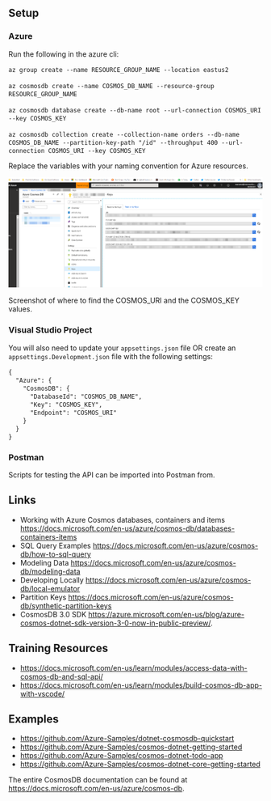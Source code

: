 ﻿## Setup

### Azure

Run the following in the azure cli:

```
az group create --name RESOURCE_GROUP_NAME --location eastus2

az cosmosdb create --name COSMOS_DB_NAME --resource-group RESOURCE_GROUP_NAME

az cosmosdb database create --db-name root --url-connection COSMOS_URI --key COSMOS_KEY

az cosmosdb collection create --collection-name orders --db-name COSMOS_DB_NAME --partition-key-path "/id" --throughput 400 --url-connection COSMOS_URI --key COSMOS_KEY
```
Replace the variables with your naming convention for Azure resources.

![alt text](2018-12-12_11-23-48.png)

Screenshot of where to find the COSMOS_URI and the COSMOS_KEY values.

### Visual Studio Project

You will also need to update your `appsettings.json` file OR create an `appsettings.Development.json` file with the following settings:

```
{  
  "Azure": {
    "CosmosDB": {
      "DatabaseId": "COSMOS_DB_NAME",
      "Key": "COSMOS_KEY",
      "Endpoint": "COSMOS_URI"
    }
  }
}
```

### Postman

Scripts for testing the API can be imported into Postman from.

## Links

- Working with Azure Cosmos databases, containers and items https://docs.microsoft.com/en-us/azure/cosmos-db/databases-containers-items
- SQL Query Examples https://docs.microsoft.com/en-us/azure/cosmos-db/how-to-sql-query
- Modeling Data https://docs.microsoft.com/en-us/azure/cosmos-db/modeling-data
- Developing Locally https://docs.microsoft.com/en-us/azure/cosmos-db/local-emulator
- Partition Keys https://docs.microsoft.com/en-us/azure/cosmos-db/synthetic-partition-keys
- CosmosDB 3.0 SDK https://azure.microsoft.com/en-us/blog/azure-cosmos-dotnet-sdk-version-3-0-now-in-public-preview/.

## Training Resources

- https://docs.microsoft.com/en-us/learn/modules/access-data-with-cosmos-db-and-sql-api/
- https://docs.microsoft.com/en-us/learn/modules/build-cosmos-db-app-with-vscode/

## Examples 

- https://github.com/Azure-Samples/dotnet-cosmosdb-quickstart
- https://github.com/Azure-Samples/cosmos-dotnet-getting-started
- https://github.com/Azure-Samples/cosmos-dotnet-todo-app
- https://github.com/Azure-Samples/cosmos-dotnet-core-getting-started

The entire CosmosDB documentation can be found at https://docs.microsoft.com/en-us/azure/cosmos-db.
